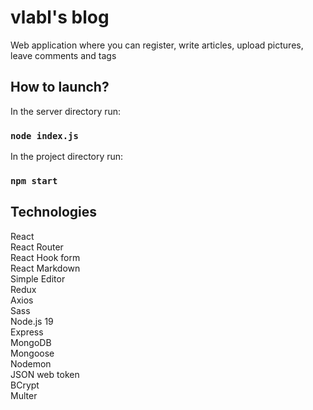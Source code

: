 # vlabl's blog
Web application where you can register, write articles, upload pictures, leave comments and tags

## How to launch?
In the server directory run:
### `node index.js`
In the project directory run:
### `npm start`

## Technologies
React<br>
React Router<br>
React Hook form<br>
React Markdown<br>
Simple Editor<br>
Redux<br>
Axios<br>
Sass<br>
Node.js 19<br>
Express<br>
MongoDB<br>
Mongoose<br>
Nodemon<br>
JSON web token<br>
BCrypt<br>
Multer<br>
